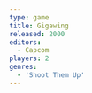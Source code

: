 ```yaml
---
type: game
title: Gigawing
released: 2000
editors: 
  - Capcom
players: 2
genres:
  - 'Shoot Them Up'
---
```


